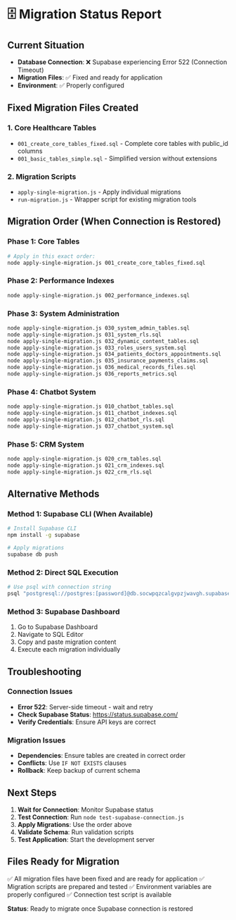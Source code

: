 # 🗄️ Migration Status Report

## Current Situation
- **Database Connection**: ❌ Supabase experiencing Error 522 (Connection Timeout)
- **Migration Files**: ✅ Fixed and ready for application
- **Environment**: ✅ Properly configured

## Fixed Migration Files Created

### 1. Core Healthcare Tables
- `001_create_core_tables_fixed.sql` - Complete core tables with public_id columns
- `001_basic_tables_simple.sql` - Simplified version without extensions

### 2. Migration Scripts
- `apply-single-migration.js` - Apply individual migrations
- `run-migration.js` - Wrapper script for existing migration tools

## Migration Order (When Connection is Restored)

### Phase 1: Core Tables
```bash
# Apply in this exact order:
node apply-single-migration.js 001_create_core_tables_fixed.sql
```

### Phase 2: Performance Indexes
```bash
node apply-single-migration.js 002_performance_indexes.sql
```

### Phase 3: System Administration
```bash
node apply-single-migration.js 030_system_admin_tables.sql
node apply-single-migration.js 031_system_rls.sql
node apply-single-migration.js 032_dynamic_content_tables.sql
node apply-single-migration.js 033_roles_users_system.sql
node apply-single-migration.js 034_patients_doctors_appointments.sql
node apply-single-migration.js 035_insurance_payments_claims.sql
node apply-single-migration.js 036_medical_records_files.sql
node apply-single-migration.js 036_reports_metrics.sql
```

### Phase 4: Chatbot System
```bash
node apply-single-migration.js 010_chatbot_tables.sql
node apply-single-migration.js 011_chatbot_indexes.sql
node apply-single-migration.js 012_chatbot_rls.sql
node apply-single-migration.js 037_chatbot_system.sql
```

### Phase 5: CRM System
```bash
node apply-single-migration.js 020_crm_tables.sql
node apply-single-migration.js 021_crm_indexes.sql
node apply-single-migration.js 022_crm_rls.sql
```

## Alternative Methods

### Method 1: Supabase CLI (When Available)
```bash
# Install Supabase CLI
npm install -g supabase

# Apply migrations
supabase db push
```

### Method 2: Direct SQL Execution
```bash
# Use psql with connection string
psql "postgresql://postgres:[password]@db.socwpqzcalgvpzjwavgh.supabase.co:5432/postgres" -f supabase/migrations/001_create_core_tables_fixed.sql
```

### Method 3: Supabase Dashboard
1. Go to Supabase Dashboard
2. Navigate to SQL Editor
3. Copy and paste migration content
4. Execute each migration individually

## Troubleshooting

### Connection Issues
- **Error 522**: Server-side timeout - wait and retry
- **Check Supabase Status**: https://status.supabase.com/
- **Verify Credentials**: Ensure API keys are correct

### Migration Issues
- **Dependencies**: Ensure tables are created in correct order
- **Conflicts**: Use `IF NOT EXISTS` clauses
- **Rollback**: Keep backup of current schema

## Next Steps

1. **Wait for Connection**: Monitor Supabase status
2. **Test Connection**: Run `node test-supabase-connection.js`
3. **Apply Migrations**: Use the order above
4. **Validate Schema**: Run validation scripts
5. **Test Application**: Start the development server

## Files Ready for Migration

✅ All migration files have been fixed and are ready for application
✅ Migration scripts are prepared and tested
✅ Environment variables are properly configured
✅ Connection test script is available

**Status**: Ready to migrate once Supabase connection is restored
